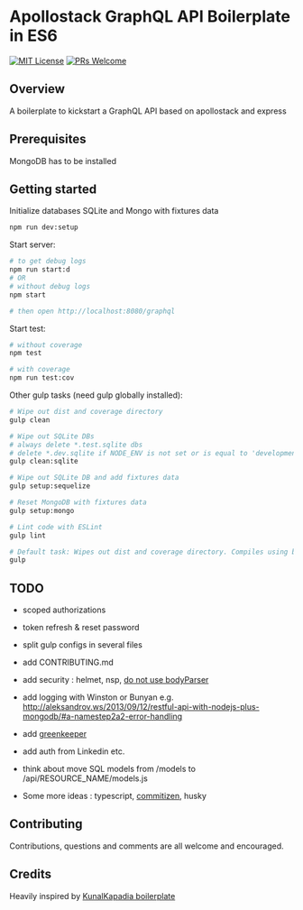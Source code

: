 # Apollostack GraphQL API Boilerplate in ES6
[![MIT License](https://img.shields.io/npm/l/stack-overflow-copy-paste.svg?style=flat-square)](http://opensource.org/licenses/MIT)
[![PRs Welcome](https://img.shields.io/badge/PRs-welcome-brightgreen.svg?style=flat-square)](http://makeapullrequest.com)

## Overview
A boilerplate to kickstart a GraphQL API based on apollostack and express

## Prerequisites
MongoDB has to be installed

## Getting started

Initialize databases SQLite and Mongo with fixtures data
```sh
npm run dev:setup
```

Start server:
```sh
# to get debug logs
npm run start:d
# OR
# without debug logs
npm start

# then open http://localhost:8080/graphql
```

Start test:
```sh
# without coverage
npm test

# with coverage
npm run test:cov
```

Other gulp tasks (need gulp globally installed):
```sh
# Wipe out dist and coverage directory
gulp clean

# Wipe out SQLite DBs
# always delete *.test.sqlite dbs
# delete *.dev.sqlite if NODE_ENV is not set or is equal to 'development'
gulp clean:sqlite

# Wipe out SQLite DB and add fixtures data
gulp setup:sequelize

# Reset MongoDB with fixtures data
gulp setup:mongo

# Lint code with ESLint
gulp lint

# Default task: Wipes out dist and coverage directory. Compiles using babel.
gulp
```

## TODO
+ scoped authorizations
+ token refresh & reset password
+ split gulp configs in several files
+ add CONTRIBUTING.md
+ add security : helmet, nsp, [do not use bodyParser](http://andrewkelley.me/post/do-not-use-bodyparser-with-express-js.html)
+ add logging with Winston or Bunyan
    e.g. http://aleksandrov.ws/2013/09/12/restful-api-with-nodejs-plus-mongodb/#a-namestep2a2-error-handling
+ add [greenkeeper](https://greenkeeper.io)
+ add auth from Linkedin etc.
+ think about move SQL models from /models to /api/RESOURCE_NAME/models.js

+ Some more ideas : typescript, [commitizen](https://github.com/commitizen/cz-cli), husky



## Contributing
Contributions, questions and comments are all welcome and encouraged.


## Credits
Heavily inspired by [KunalKapadia boilerplate](https://github.com/KunalKapadia/express-mongoose-es6-rest-api/) 
